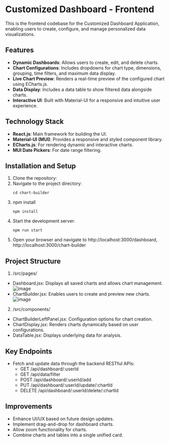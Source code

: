 # Customized Dashboard - Frontend

This is the frontend codebase for the Customized Dashboard Application, enabling users to create, configure, and manage personalized data visualizations.

## Features
- **Dynamic Dashboards**: Allows users to create, edit, and delete charts.
- **Chart Configurations**: Includes dropdowns for chart type, dimensions, grouping, time filters, and maximum data display.
- **Live Chart Preview**: Renders a real-time preview of the configured chart using ECharts.js.
- **Data Display**: Includes a data table to show filtered data alongside charts.
- **Interactive UI**: Built with Material-UI for a responsive and intuitive user experience.

## Technology Stack
- **React.js**: Main framework for building the UI.
- **Material-UI (MUI)**: Provides a responsive and styled component library.
- **ECharts.js**: For rendering dynamic and interactive charts.
- **MUI Date Pickers**: For date range filtering.

## Installation and Setup
1. Clone the repository:
2. Navigate to the project directory:
   ```
   cd chart-builder
   ```
3. npm install
   ```
   npm install
   ```
4. Start the development server:
   ```
   npm run start
   ```
5. Open your browser and navigate to http://localhost:3000/dashboard, http://localhost:3000/chart-builder

## Project Structure
1. /src/pages/
- Dashboard.jsx: Displays all saved charts and allows chart management.
  ![image](https://github.com/user-attachments/assets/60438f03-a620-46af-9089-34f37465fff8)
- ChartBuilder.jsx: Enables users to create and preview new charts.
  ![image](https://github.com/user-attachments/assets/ee0e1b0c-d552-4fac-b33c-3da9a48f4598)
2. /src/components/
- ChartBuilderLeftPanel.jsx: Configuration options for chart creation.
- ChartDisplay.jsx: Renders charts dynamically based on user configurations.
- DataTable.jsx: Displays underlying data for analysis.

## Key Endpoints
- Fetch and update data through the backend RESTful APIs:
  - GET /api/dashboard/:userId
  - GET /api/data/filter
  - POST /api/dashboard/:userId/add
  - PUT /api/dashboard/:userId/update/:chartId
  - DELETE /api/dashboard/:userId/delete/:chartId

## Improvements
- Enhance UI/UX based on future design updates.
- Implement drag-and-drop for dashboard charts.
- Allow zoom functionality for charts.
- Combine charts and tables into a single unified card.
